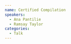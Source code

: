 ```yaml
---
name: Certified Compilation
speakers:
  - Ana Pantilie
  - Ramsay Taylor
categories:
  - Talk
---
```

